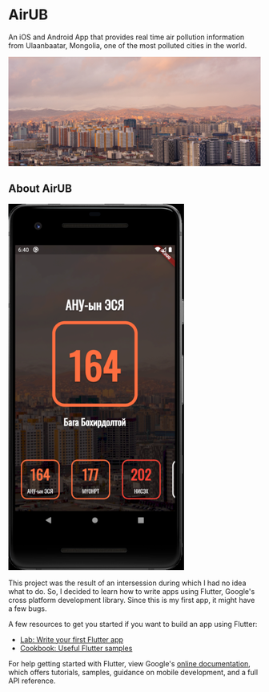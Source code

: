 # AirUB

An iOS and Android App that provides real time air pollution information from Ulaanbaatar, Mongolia,
one of the most polluted cities in the world.

![My beautiful city](images/mdbg.jpg)

## About AirUB
![AirUB](images/ss1.png)

This project was the result of an intersession during which I had no idea what to do. So, I decided
to learn how to write apps using Flutter, Google's cross platform development library. Since this is
my first app, it might have a few bugs.

A few resources to get you started if you want to build an app using Flutter:

- [Lab: Write your first Flutter app](https://flutter.dev/docs/get-started/codelab)
- [Cookbook: Useful Flutter samples](https://flutter.dev/docs/cookbook)

For help getting started with Flutter, view Google's
[online documentation](https://flutter.dev/docs), which offers tutorials,
samples, guidance on mobile development, and a full API reference.
